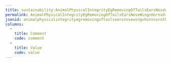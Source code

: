 ```yaml
---
title: sustainability:AnimalPhysicalIntegrityEgRemovingOfTailsEarsNoseWingsHornsOrOtherBodyParts
permalink: AnimalPhysicalIntegrityEgRemovingOfTailsEarsNoseWingsHornsOrOtherBodyParts.html
jsonid: animalphysicalintegrityegremovingoftailsearsnosewingshornsorotherbodyparts
columns:
  - 
    title: Comment
    code: comment
  - 
    title: Value
    code: value
---
```

